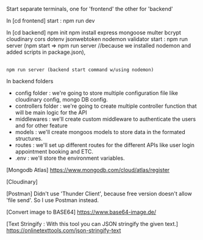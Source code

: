 



Start separate terminals, one for 'frontend' the other for 'backend'

In [cd frontend]
start : npm run dev


In [cd backend]
npm init
npm install express mongoose multer bcrypt cloudinary cors dotenv jsonwebtoken nodemon validator
start : npm run server (npm start => npm run server //because we installed nodemon and added scripts in package.json),<br><br>
```
npm run server (backend start command w/using nodemon)
```

In backend folders
* config folder : we're going to store multiple configuration file like cloudinary config, mongo DB config.
* controllers folder : we're going to create multiple controller function that will be main logic for the API 
* middlewares : we'll create custom middleware to authenticate the users and for other feature
* models : we'll create mongoos models to store data in the formated structures.
* routes : we'll set up different routes for the different APIs like user login appointment booking and ETC. 
* .env : we'll store the environment variables. 


[Mongodb Atlas]
https://www.mongodb.com/cloud/atlas/register

[Cloudinary]

[Postman]
Didn't use 'Thunder Client', because free version doesn't allow 'file send'. 
So I use Postman instead.

[Convert image to BASE64]
https://www.base64-image.de/

[Text Stringify : With this tool you can JSON stringify the given text.]
https://onlinetexttools.com/json-stringify-text